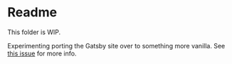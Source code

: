 # Readme

This folder is WIP.

Experimenting porting the Gatsby site over to something more vanilla. See [this issue](https://github.com/cfereday/charlottebrf.dev/issues/11) for more info.
